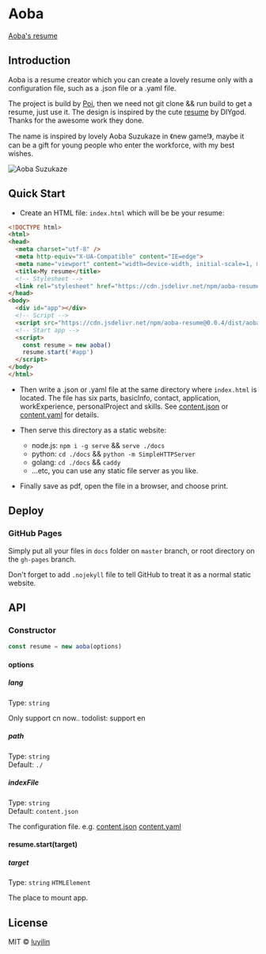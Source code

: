 # Aoba

[Aoba's resume](https://luyilin.github.io/Aoba/)

## Introduction

Aoba is a resume creator which you can create a lovely resume only with a configuration file, such as a .json file or a .yaml file.

The project is build by [Poi](https://github.com/egoist/poi), then we need not git clone && run build to get a resume, just use it. The design is inspired by the cute [resume](https://github.com/DIYgod/Resume) by DIYgod. Thanks for the awesome work they done.

The name is inspired by lovely Aoba Suzukaze in 《new game!》, maybe it can be a gift for young people who enter the workforce, with my best wishes.

![Aoba Suzukaze](https://wx3.sinaimg.cn/mw690/a2117cdbly1fm7csm5gopj208z07ijvh.jpg)

## Quick Start

* Create an HTML file: `index.html` which will be be your resume:

```html
<!DOCTYPE html>
<html>
<head>
  <meta charset="utf-8" />
  <meta http-equiv="X-UA-Compatible" content="IE=edge">
  <meta name="viewport" content="width=device-width, initial-scale=1, maximum-scale=1, user-scalable=0" />
  <title>My resume</title>
  <!-- Stylesheet -->
  <link rel="stylesheet" href="https://cdn.jsdelivr.net/npm/aoba-resume@0.0.4/dist/aoba.css">
</head>
<body>
  <div id="app"></div>
  <!-- Script -->
  <script src="https://cdn.jsdelivr.net/npm/aoba-resume@0.0.4/dist/aoba.js"></script>
  <!-- Start app -->
  <script>
    const resume = new aoba()
    resume.start('#app')
  </script>
</body>
</html>
```

* Then write a .json or .yaml file at the same directory where `index.html` is located.
The file has six parts, basicInfo, contact, application, workExperience, personalProject and skills.
See [content.json](https://github.com/luyilin/Aoba/blob/master/docs/content.json) or [content.yaml](https://github.com/luyilin/Aoba/blob/master/docs/content.yaml) for details.


* Then serve this directory as a static website:

  - node.js: `npm i -g serve` && `serve ./docs`
  - python: `cd ./docs` && `python -m SimpleHTTPServer`
  - golang: `cd ./docs` && `caddy`
  - ...etc, you can use any static file server as you like.
  
* Finally save as pdf, open the file in a browser, and choose print.


## Deploy

### GitHub Pages

Simply put all your files in `docs` folder on `master` branch, or root directory on the `gh-pages` branch.

Don't forget to add `.nojekyll` file to tell GitHub to treat it as a normal static website.

## API

### Constructor

```js
const resume = new aoba(options)
```

#### options

##### lang

Type: `string`

Only support cn now..
todolist: support en

##### path 

Type: `string`<br>
Default: `./`

##### indexFile

Type: `string`<br>
Default: `content.json`

The configuration file.
e.g. [content.json](https://github.com/luyilin/Aoba/blob/master/docs/content.json) [content.yaml](https://github.com/luyilin/Aoba/blob/master/docs/content.yaml)

#### resume.start(target)

##### target

Type: `string` `HTMLElement`

The place to mount app.

## License

MIT &copy; [luyilin](http://github.com/luyilin)
